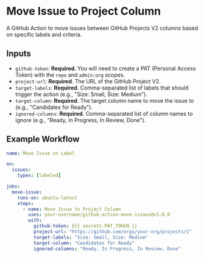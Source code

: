 # Move Issue to Project Column

A GitHub Action to move issues between GitHub Projects V2 columns based on specific labels and criteria.

## Inputs

- `github-token`: **Required**. You will need to create a PAT (Personal Access Token) with the `repo` and `admin:org` scopes.
- `project-url`: **Required**. The URL of the GitHub Project V2.
- `target-labels`: **Required**. Comma-separated list of labels that should trigger the action (e.g., "Size: Small, Size: Medium").
- `target-column`: **Required**. The target column name to move the issue to (e.g., "Candidates for Ready").
- `ignored-columns`: **Required**. Comma-separated list of column names to ignore (e.g., "Ready, In Progress, In Review, Done").

## Example Workflow

```yaml
name: Move Issue on Label

on:
  issues:
    types: [labeled]

jobs:
  move-issue:
    runs-on: ubuntu-latest
    steps:
      - name: Move Issue to Project Column
        uses: your-username/github-action-move-issues@v1.0.0
        with:
          github-token: ${{ secrets.PAT_TOKEN }}
          project-url: "https://github.com/orgs/your-org/projects/1"
          target-labels: "Size: Small, Size: Medium"
          target-column: "Candidates for Ready"
          ignored-columns: "Ready, In Progress, In Review, Done"
```
